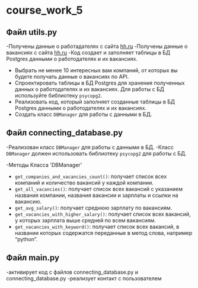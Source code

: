 # course_work_5

## Файл utils.py

-Получены данные о работадателях с сайта [hh.ru](https://api.hh.ru/employers/)
-Получены данные о вакансиях с сайта  [hh.ru](https://api.hh.ru/vacancies)
-Код создает и заполняет таблицы в БД Postgres данными о работодателях и их вакансиях.

- Выбрать не менее 10 интересных вам компаний, от которых вы будете получать данные о вакансиях по API.
- Спроектировать таблицы в БД Postgres для хранения полученных данных о работодателях и их вакансиях. Для работы с БД используйте библиотеку `psycopg2`.
- Реализовать код, который заполняет созданные таблицы в БД Postgres данными о работодателях и их вакансиях.
- Создать класс `DBManager` для работы с данными в БД.

## Файл connecting_database.py

-Реализован класс `DBManager` для работы с данными в БД.
-Класс `DBManager` должен использовать библиотеку `psycopg2` для работы с БД.

-Методы Класса 'DBManager'
- `get_companies_and_vacancies_count()`: получает список всех компаний и количество вакансий у каждой компании.
- `get_all_vacancies()`: получает список всех вакансий с указанием названия компании, названия вакансии и зарплаты и ссылки на вакансию.
- `get_avg_salary()`: получает среднюю зарплату по вакансиям.
- `get_vacancies_with_higher_salary()`: получает список всех вакансий, у которых зарплата выше средней по всем вакансиям.
- `get_vacancies_with_keyword()`: получает список всех вакансий, в названии которых содержатся переданные в метод слова, например “python”.

## Файл main.py
-активирует код с файлов connecting_database.py и connecting_database.py
-реализует контакт с пользователем


